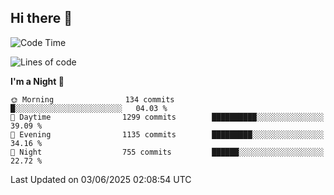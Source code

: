## Hi there 👋

<!--
**Wangmerlyn/Wangmerlyn** is a ✨ _special_ ✨ repository because its `README.md` (this file) appears on your GitHub profile.

Here are some ideas to get you started:

- 🔭 I’m currently working on ...
- 🌱 I’m currently learning ...
- 👯 I’m looking to collaborate on ...
- 🤔 I’m looking for help with ...
- 💬 Ask me about ...
- 📫 How to reach me: ...
- 😄 Pronouns: ...
- ⚡ Fun fact: ...
-->
<!--START_SECTION:waka-->
![Code Time](http://img.shields.io/badge/Code%20Time-328%20hrs%2044%20mins-blue)

![Lines of code](https://img.shields.io/badge/From%20Hello%20World%20I%27ve%20Written-15.7%20million%20lines%20of%20code-blue)

**I'm a Night 🦉** 

```text
🌞 Morning                134 commits         █░░░░░░░░░░░░░░░░░░░░░░░░   04.03 % 
🌆 Daytime                1299 commits        ██████████░░░░░░░░░░░░░░░   39.09 % 
🌃 Evening                1135 commits        █████████░░░░░░░░░░░░░░░░   34.16 % 
🌙 Night                  755 commits         ██████░░░░░░░░░░░░░░░░░░░   22.72 % 
```



 Last Updated on 03/06/2025 02:08:54 UTC
<!--END_SECTION:waka-->
